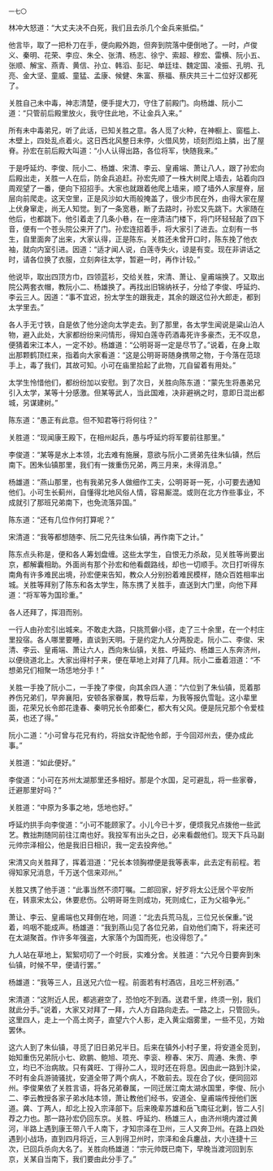     一七〇 

   林冲大怒道：“大丈夫决不白死，我们且去杀几个金兵来抵偿。”

   他言毕，取了一把朴刀在手，便向殿外跑，但奔到院落中便倒地了。一时，卢俊义、秦明、花荣、李应、朱仝、张清、杨志、徐宁、索超、穆宏、雷横、阮小五、张顺、解宝、燕青、黄信、孙立、韩滔、彭玘、单廷珪、魏定国、凌振、孔明、孔亮、金大坚、童威、童猛、孟康、候健、朱富、蔡福、蔡庆共三十二位好汉都死了。

   关胜自己未中毒，神志清楚，便手提大刀，守住了前殿门。向杨雄、阮小二道：“只管前后殿里放火，我守住此地，不让金兵入来。”

   所有未中毒弟兄，听了此话，已知关胜之意。各人觅了火种，在神橱上、窗槛上、木壁上，四处乱点着火。这日西北风整日未停，火借风势，顷刻烈焰上膦，出了屋脊。孙宏在前后殿大叫道：“小人认得出路，各位将军，快随我来。”

   于是呼延灼、李俊、阮小二、杨雄、宋清、李云、皇甫端、萧让八人，跟了孙宏向后殿出走，关胜一人在后，防金兵追赶。孙宏先顺了一株大树爬上墙去，站着向四周观望了一番，便向下招招手。大家也就跟着他爬上墙来，顺了墙外人家屋脊，层层向前爬走。这天空里，正是风沙如大雨般掩盖了，很少市民在外，由得大家在屋上伏身窜走，尚无人知觉。到了一条宽巷，断了去路时，孙宏又先跳下。大家随在他后，也都跳下。他引着走了几条小巷，在一座清洁门楼下，将门环轻轻敲了四下音，便有一个苍头院公来开了门。孙宏连招着手，将大家引了进去。立刻有一书生，自里面奔了出来，大家认得，正是陈东。关胜还未曾开口时，陈东挽了他衣袖，就向内室引进。因道：“适才闻人说，白莲寺失火，谅是有变。现在非讲话之时，请各位换了衣服，立刻奔往太学，暂避一时，再作计较。”

   他说毕，取出四顶方巾，四领蓝衫，交给关胜，宋清、萧让、皇甫端换了。又取出院公两套衣帽，教阮小二、杨雄换了。再找出旧锦纳袄子，分给了李俊、呼延灼、李云三人。因道：“事不宜迟，扮太学生的跟我走，其余的跟这位孙大郎走，都到太学里去。”

   各人手无寸铁，自是依了他分途向太学走去。到了那里，各太学生闻说是粱山泊人物，避入此处，大家都纷纷来问情形，得知白莲寺药酒毒死许多豪杰，无不叹息，便猜着宋江本人，一定不妙。杨雄道：“公明哥哥一定是尽节了。”说着，在身上取出那颗鹤顶红来，指着向大家看道：“这是公明哥哥随身携带之物，于今落在范琼手上，毒了我们，其故可知。小可在庙里拾起了此物，兀自留着有用处。”

   太学生怜惜他们，都纷纷加以安慰。到了次日，关胜向陈东道：“蒙先生将愚弟兄引入太学，某等十分感激。但某等武人，当此国难，决非避祸之时，意即日混出都城，另谋建树。”

   陈东道：“愚正有此意。但不知君等行将何往？”

   关胜道：“现闻康王殿下，在相州起兵，愚与呼延灼将军要前往那里。”

   李俊道：“某等是水上本领，北去难有施展，意欲与阮小二贤弟先往朱仙镇，然后南下。困朱仙镇那里，我们有一拨重伤兄弟，两三月来，未得消息。”

   杨雄道：“燕山那里，也有我弟兄多人做细作工夫，公明哥哥一死，小可要去通知他们。小可生长蓟州，自懂得北地风俗人情，容易厮混。或则在北方作些事业，不成就引了那班兄弟南下，也免流落异国。”

   陈东道：“还有几位作何打算呢？”

   宋清道：“我等都想随李、阮二兄先往朱仙镇，再作南下之计。”

   陈东点头称是，便和各人筹划盘缠。这些太学生，自恨无力杀敌，见关胜等尚要出京，都解囊相助。外面尚有那个孙宏和他看觑路线，却也一切顺手。次日打听得东南角有许多难民出境，孙宏便来告知，教众人分别扮着难民模样，随众百姓相率出城。关胜等拜别了陈东和各太学生，陈东携了关胜手，直送到大门里，向他下拜道：“将军等为国珍重。”

   各人还拜了，挥泪而别。

   一行人由孙宏引出城来。不敢走大路，只挑荒僻小径，走了三十余里，在一个村庄里投宿。各人哪里要睡，直谈到天明。于是约定九人分两股走。阮小二、李俊、宋清、李云、皇甫端、萧让六人，西向朱仙镇，关胜、呼延灼、杨雄三人东奔济州，以便绕道北上。大家出得村子来，便在草地上对拜了几拜。阮小二垂着泪道：“不想弟兄们相聚一场恁地分手！”

   关胜一手挽了阮小二，一手挽了李俊，向其余四人道：“六位到了朱仙镇，觅着那养伤兄弟们，早奔襄阳，安顿各家眷属，教导后辈，为我等报仇雪耻。这小辈里面，花荣兄长令郎花逢春、秦明兄长令郎秦仁，都大有父风。便是阮兄那个令爱桂英，也还了得。”

   阮小二道：“小可曾与花兄有约，将拙女许配他令郎，于今回邓州去，便办成此事。”

   关胜道：“如此便好。”

   李俊道：“小可在苏州太湖那里还多相好。那是个水国，足可避乱，将一些家眷，迁避那里好吗？”

   关胜道：“中原为多事之地，恁地也好。”

   呼延灼拱手向李俊道：“小可不能顾家了。小儿今已十岁，便烦我兄点拨他一些武艺。教拙荆随同前往江南也好。我投军有出头之日，必来看觑他们。现天下兵马副元帅宗泽相公，他是我旧日相识，我一定去投奔他。”

   宋清又向关胜拜了，挥着泪道：“兄长本领胸襟便是我等表率，此去定有前程。若得知家兄消息，千万送个信来邓州。”

   关胜又携了他手道：“此事当然不须叮嘱。二郎回家，好歹将太公迁居个平安所在，转禀宋太公，休要悲伤。公明哥哥生则成功，死则成仁，正为父祖争光。”

   萧让、李云、皇甫端也又拜倒在地，同道：“北去兵荒马乱，三位兄长保重。”说着，呜咽不能成声。杨雄道：“我到燕山见了各位兄弟，自劝他们南下，将来还可在太湖聚首。作许多年强盗，大家落个为国而死，也没得怨了。”

   九人站在草地上，絮絮叨叨了一个时辰，实难分舍。关胜道：“六兄今日要奔到朱仙镇，时候不早，便请行罢。”

   杨雄道：“我等三人，且送兄六位一程。前面若有村酒店，且吃三杯别酒。”

   宋清道：“这附近人民，都逃避空了，恐怕吃不到酒。送君千里，终须一别，我们就此分手。”说着，大家又对拜了一拜，六人方自路向走去。一路之上，只管回头。这里四人，走上一个高土岗子，直望六个人影，走入黄尘烟雾里，一些不见，方始罢休。

   这六人到了朱仙镇，寻觅了旧日弟兄半日。后来在镇外小村子里，将安道全觅到，始知重伤兄弟阮小七、欧鹏、鲍旭、项充、李衮、穆春、宋万、周通、朱贵、李立，均已不治病故。只有龚旺、丁得孙二人，现时还在将息。因由此一路到汴梁，不时有金兵游骑骚扰，安道全带了两个病人，不敢前去。现在合了伙，便同回邓州。李俊果依了关胜言语，将各兄弟眷属，一同迁居江南太湖水国里，李俊、阮小二、李云教授各家子弟水陆本领，萧让教他们经书，安道全、皇甫端传授他们医道。龚、丁两人，却北上投入宗泽部下。后来晚辈苏雄和岳飞南征北剿，皆二人引荐之力也。那一路孙宏仍回东京。关胜、呼延灼、杨雄三人，由济州境内渡过黄河，半路上遇到康王带八千人南下，才知宗泽在卫州，三人又奔卫州。在路上四处遇到小战场，直到四月将近，三人到得卫州时，宗泽和金兵鏖战，大小连捷十三次，已回兵杀向大名了。关胜向杨雄道：“宗元帅既已南下，早晚当渡河回到东京，关某自当南下，我们要由此分手了。”

